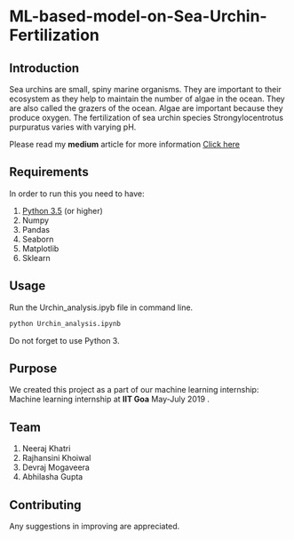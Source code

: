 # ML-based-model-on-Sea-Urchin-Fertilization

## Introduction

Sea urchins are small, spiny marine organisms. They are important to their ecosystem as they help to maintain the number of algae in the ocean.
They are also called the grazers of the ocean. Algae are important because they produce oxygen. The fertilization of sea urchin species
Strongylocentrotus purpuratus varies with varying pH.

Please read my <b>medium</b> article for more information <a href="https://medium.com/@iitgoa.ml/predicting-the-sea-urchin-fertilization-with-varying-ph-87013cf393f4">Click here</a>



## Requirements

In order to run this you need to have:
1. [Python 3.5](https://www.python.org/downloads/) (or higher)
2. Numpy
3. Pandas
4. Seaborn
5. Matplotlib
6. Sklearn

## Usage

Run the Urchin_analysis.ipyb file in command line.

```bash
python Urchin_analysis.ipynb
```
Do not forget to use Python 3.

## Purpose
We created this project as a part of our machine learning internship: Machine learning internship at **IIT Goa** May-July 2019 .

## Team
1. Neeraj Khatri
2. Rajhansini Khoiwal
3. Devraj Mogaveera
4. Abhilasha Gupta

## Contributing
Any suggestions in improving are appreciated.

